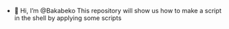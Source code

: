 - 👋 Hi, I’m @Bakabeko
This repository will show us how to make a script in the shell by applying some scripts
